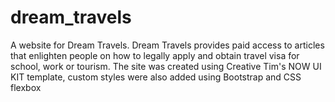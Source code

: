 # dream_travels
A website for Dream Travels. Dream Travels provides paid access to articles that enlighten people on how to legally apply and obtain travel visa for school, work or tourism. The site was created using Creative Tim's NOW UI KIT template, custom styles were also added using Bootstrap and CSS flexbox

